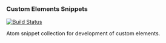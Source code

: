 ### Custom Elements Snippets
[![Build Status](https://travis-ci.org/atariskorpion/custom-elements-snippets.svg?branch=master)](https://travis-ci.org/atariskorpion/custom-elements-snippets)

Atom snippet collection for development of custom elements.
